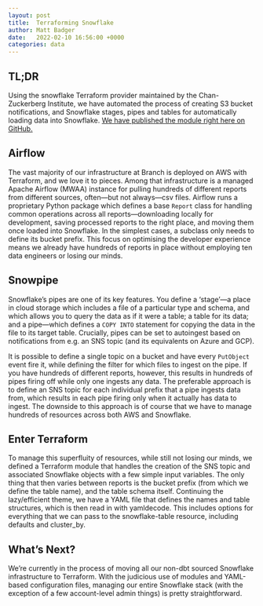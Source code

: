 ```yaml
---
layout: post
title:  Terraforming Snowflake
author: Matt Badger
date:   2022-02-10 16:56:00 +0000
categories: data
---
```

## TL;DR

Using the snowflake Terraform provider maintained by the Chan-Zuckerberg Institute, we
have automated the process of creating S3 bucket notifications, and Snowflake stages,
pipes and tables for automatically loading data into Snowflake. [We have published the
module right here on GitHub.](https://github.com/branchenergy/terraforming-snowpipe)

## Airflow

The vast majority of our infrastructure at Branch is deployed on AWS with Terraform, and
we love it to pieces. Among that infrastructure is a managed Apache Airflow (MWAA)
instance for pulling hundreds of different reports from different sources, often—but not
always—csv files. Airflow runs a proprietary Python package which defines a base `Report`
class for handling common operations across all reports—downloading locally for
development, saving processed reports to the right place, and moving them once loaded
into Snowflake. In the simplest cases, a subclass only needs to define its bucket
prefix. This focus on optimising the developer experience means we already have hundreds
of reports in place without employing ten data engineers or losing our minds.

## Snowpipe

Snowflake’s pipes are one of its key features. You define a ‘stage’—a place in cloud
storage which includes a file of a particular type and schema, and which allows you to
query the data as if it were a table; a table for its data; and a pipe—which defines a
`COPY INTO` statement for copying the data in the file to its target table. Crucially,
pipes can be set to autoingest based on notifications from e.g. an SNS topic (and its
equivalents on Azure and GCP).

It is possible to define a single topic on a bucket and have every `PutObject` event
fire it, while defining the filter for which files to ingest on the pipe. If you have
hundreds of different reports, however, this results in hundreds of pipes firing off
while only one ingests any data. The preferable approach is to define an SNS topic for
each individual prefix that a pipe ingests data from, which results in each pipe firing
only when it actually has data to ingest. The downside to this approach is of course
that we have to manage hundreds of resources across both AWS and Snowflake.

## Enter Terraform

To manage this superfluity of resources, while still not losing our minds, we defined a
Terraform module that handles the creation of the SNS topic and associated Snowflake
objects with a few simple input variables. The only thing that then varies between
reports is the bucket prefix (from which we define the table name), and the table schema
itself. Continuing the lazy/efficient theme, we have a YAML file that defines the names
and table structures, which is then read in with yamldecode. This includes options for
everything that we can pass to the snowflake-table resource, including defaults and
cluster_by.

## What’s Next?

We’re currently in the process of moving all our non-dbt sourced Snowflake
infrastructure to Terraform. With the judicious use of modules and YAML-based
configuration files, managing our entire Snowflake stack (with the exception of a few
account-level admin things) is pretty straightforward.
